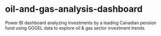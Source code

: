 # oil-and-gas-analysis-dashboard
Power BI dashboard analyzing investments by a leading Canadian pension fund using GOGEL data to explore oil &amp; gas sector investment trends.
